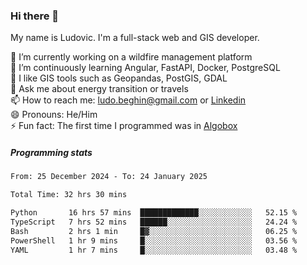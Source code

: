 ### Hi there 👋

My name is Ludovic. I'm a full-stack web and GIS developer.

 🔭 I’m currently working on a wildfire management platform<br/>
 🌱 I’m continuously learning Angular, FastAPI, Docker, PostgreSQL<br/>
 👯 I like GIS tools such as Geopandas, PostGIS, GDAL<br/>
 💬 Ask me about energy transition or travels<br/>
 📫 How to reach me: ludo.beghin@gmail.com or [Linkedin](https://www.linkedin.com/in/ludovic-beghin/)<br/>
 😄 Pronouns: He/Him<br/>
 ⚡ Fun fact: The first time I programmed was in [Algobox](https://fr.wikipedia.org/wiki/Algobox)<br/>

##### Programming stats
<!--START_SECTION:waka-->

```txt
From: 25 December 2024 - To: 24 January 2025

Total Time: 32 hrs 30 mins

Python       16 hrs 57 mins  █████████████░░░░░░░░░░░░   52.15 %
TypeScript   7 hrs 52 mins   ██████░░░░░░░░░░░░░░░░░░░   24.24 %
Bash         2 hrs 1 min     █▓░░░░░░░░░░░░░░░░░░░░░░░   06.25 %
PowerShell   1 hr 9 mins     █░░░░░░░░░░░░░░░░░░░░░░░░   03.56 %
YAML         1 hr 7 mins     █░░░░░░░░░░░░░░░░░░░░░░░░   03.48 %
```

<!--END_SECTION:waka-->

